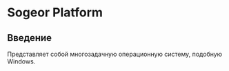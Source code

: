 # Sogeor Platform

## Введение

Представляет собой многозадачную операционную систему, подобную Windows.
